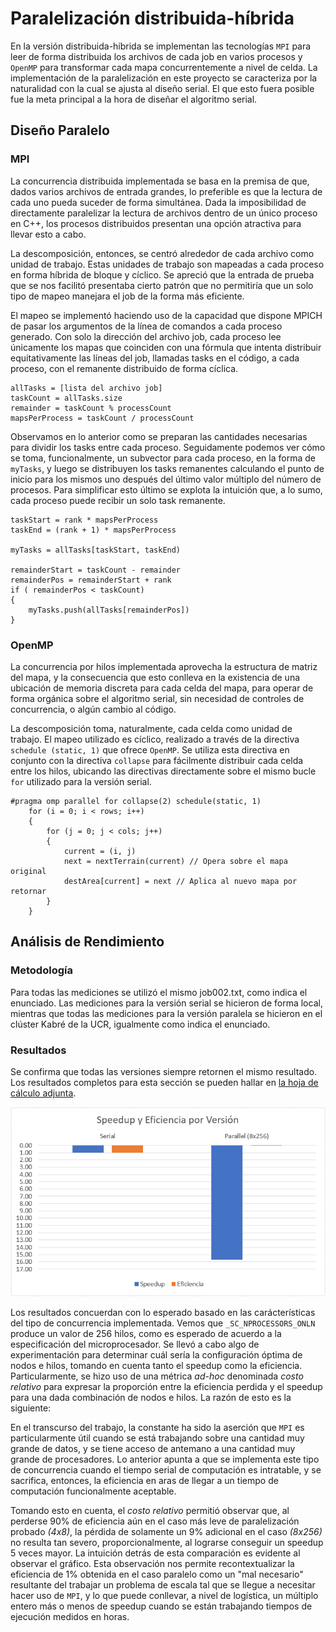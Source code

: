 # Paralelización distribuida-híbrida

En la versión distribuida-híbrida se implementan las tecnologías `MPI` para
leer de forma distribuida los archivos de cada job en varios procesos y
`OpenMP` para transformar cada mapa concurrentemente a nivel de celda. La
implementación de la paralelización en este proyecto se caracteriza por la
naturalidad con la cual se ajusta al diseño serial. El que esto fuera
posible fue la meta principal a la hora de diseñar el algoritmo serial.

## Diseño Paralelo

### MPI

La concurrencia distribuida implementada se basa en la premisa de que, dados
varios archivos de entrada grandes, lo preferible es que la lectura de cada
uno pueda suceder de forma simultánea. Dada la imposibilidad de directamente
paralelizar la lectura de archivos dentro de un único proceso en C++, los
procesos distribuidos presentan una opción atractiva para llevar esto a cabo.

La descomposición, entonces, se centró alrededor de cada archivo como unidad
de trabajo. Estas unidades de trabajo son mapeadas a cada proceso en forma
híbrida de bloque y cíclico. Se apreció que la entrada de prueba que se nos
facilitó presentaba cierto patrón que no permitiría que un solo tipo de
mapeo manejara el job de la forma más eficiente.

El mapeo se implementó haciendo uso de la capacidad que dispone MPICH de
pasar los argumentos de la línea de comandos a cada proceso generado. Con
solo la dirección del archivo job, cada proceso lee únicamente los mapas que
coinciden con una fórmula que intenta distribuir equitativamente las líneas
del job, llamadas tasks en el código, a cada proceso, con el remanente
distribuido de forma cíclica.

    allTasks = [lista del archivo job]
	taskCount = allTasks.size
	remainder = taskCount % processCount
	mapsPerProcess = taskCount / processCount

Observamos en lo anterior como se preparan las cantidades necesarias para
dividir los tasks entre cada proceso. Seguidamente podemos ver cómo se toma,
funcionalmente, un subvector para cada proceso, en la forma de `myTasks`, y
luego se distribuyen los tasks remanentes calculando el punto de inicio para
los mismos uno después del último valor múltiplo del número de procesos.
Para simplificar esto último se explota la intuición que, a lo sumo, cada
proceso puede recibir un solo task remanente.

	taskStart = rank * mapsPerProcess
	taskEnd = (rank + 1) * mapsPerProcess

	myTasks = allTasks[taskStart, taskEnd)

	remainderStart = taskCount - remainder
	remainderPos = remainderStart + rank
	if ( remainderPos < taskCount)
	{
		myTasks.push(allTasks[remainderPos])
	}

### OpenMP

La concurrencia por hilos implementada aprovecha la estructura de matriz del
mapa, y la consecuencia que esto conlleva en la existencia de una ubicación
de memoria discreta para cada celda del mapa, para operar de forma orgánica
sobre el algoritmo serial, sin necesidad de controles de concurrencia, o algún
cambio al código.

La descomposición toma, naturalmente, cada celda como unidad de trabajo. El
mapeo utilizado es cíclico, realizado a través de la directiva `schedule
(static, 1)` que ofrece `OpenMP`. Se utiliza esta directiva en conjunto con
la directiva `collapse` para fácilmente distribuir cada celda entre los
hilos, ubicando las directivas directamente sobre el mismo bucle `for`
utilizado para la versión serial.

    #pragma omp parallel for collapse(2) schedule(static, 1)
        for (i = 0; i < rows; i++)
        {
            for (j = 0; j < cols; j++)
            {
                current = (i, j)
                next = nextTerrain(current) // Opera sobre el mapa original
                destArea[current] = next // Aplica al nuevo mapa por retornar
            }
        }

## Análisis de Rendimiento

### Metodología

Para todas las mediciones se utilizó el mismo job002.txt, como indica el enunciado. Las mediciones para la versión serial se hicieron de forma local, mientras que todas las mediciones para la versión paralela se hicieron en el clúster Kabré de la UCR, igualmente como indica el enunciado.

### Resultados

Se confirma que todas las versiones siempre retornen el mismo resultado. Los resultados completos para esta sección se pueden hallar en [la hoja de cálculo adjunta](reporte.xlsx).

![Speedup y eficiencia por versión](sepv.png)

Los resultados concuerdan con lo esperado basado en las carácterísticas del tipo de concurrencia implementada. Vemos que `_SC_NPROCESSORS_ONLN` produce un valor de 256 hilos, como es esperado de acuerdo a la especificación del microprocesador. Se llevó a cabo algo de experimentación para determinar cuál sería la configuración óptima de nodos e hilos, tomando en cuenta tanto el speedup como la eficiencia. Particularmente, se hizo uso de una métrica _ad-hoc_ denominada _costo relativo_ para expresar la proporción entre la eficiencia perdida y el speedup para una dada combinación de nodos e hilos. La razón de esto es la siguiente:

En el transcurso del trabajo, la constante ha sido la aserción que `MPI` es particularmente útil cuando se está trabajando sobre una cantidad muy grande de datos, y se tiene acceso de antemano a
una cantidad muy grande de procesadores. Lo anterior apunta a que se implementa este tipo de concurrencia cuando el tiempo serial de computación es intratable, y se sacrifica, entonces, la eficiencia en aras de llegar a un tiempo de computación funcionalmente aceptable.

Tomando esto en cuenta, el _costo relativo_ permitió observar que, al perderse 90% de eficiencia aún en el caso más leve de paralelización probado _(4x8)_, la pérdida de solamente un 9% adicional en el caso _(8x256)_ no resulta tan severo, proporcionalmente, al lograrse conseguir un speedup 5 veces mayor. La intuición detrás de esta comparación es evidente al observar el gráfico. Esta observación nos permite recontextualizar la eficiencia de 1% obtenida en el caso paralelo como un "mal necesario" resultante del trabajar un problema de escala tal que se llegue a necesitar hacer uso de `MPI`, y lo que puede conllevar, a nivel de logística, un múltiplo entero más o menos de speedup cuando se están trabajando tiempos de ejecución medidos en horas.
